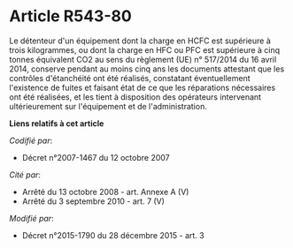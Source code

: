 # Article R543-80

Le détenteur d'un équipement dont la charge en HCFC est supérieure à trois kilogrammes, ou dont la charge en HFC ou PFC est
supérieure à cinq tonnes équivalent CO2 au sens du règlement (UE) n° 517/2014 du 16 avril 2014, conserve pendant au moins
cinq ans les documents attestant que les contrôles d'étanchéité ont été réalisés, constatant éventuellement l'existence de
fuites et faisant état de ce que les réparations nécessaires ont été réalisées, et les tient à disposition des opérateurs
intervenant ultérieurement sur l'équipement et de l'administration.

**Liens relatifs à cet article**

_Codifié par_:

  - Décret n°2007-1467 du 12 octobre 2007

_Cité par_:

  - Arrêté du 13 octobre 2008 - art. Annexe A (V)
  - Arrêté du 3 septembre 2010 - art. 7 (V)

_Modifié par_:

  - Décret n°2015-1790 du 28 décembre 2015 - art. 3
